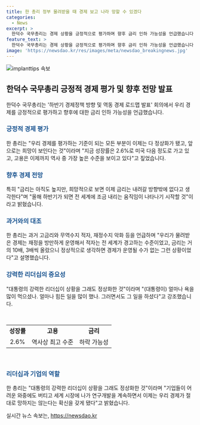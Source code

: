 ```yaml
---
title: 한 총리 정부 물려받을 때 경제 보고 나라 망할 수 있겠다
categories:
  - News
excerpt: >
  한덕수 국무총리는 경제 상황을 긍정적으로 평가하며 향후 금리 인하 가능성을 언급했습니다. 그는 성장률과 고용률이 미국 다음으로 높다고 짚고, 대통령의 리더십을 강조하며 국내 경제의 안정을 강조했습니다. 또한, 기업들의 노력을 언급하며 우리 경제의 절대적인 망하지 않음을 강조했습니다.
feature_text: >
  한덕수 국무총리는 경제 상황을 긍정적으로 평가하며 향후 금리 인하 가능성을 언급했습니다. 그는 성장률과 고용률이 미국 다음으로 높다고 짚고, 대통령의 리더십을 강조하며 국내 경제의 안정을 강조했습니다. 또한, 기업들의 노력을 언급하며 우리 경제의 절대적인 망하지 않음을 강조했습니다.
image: 'https://newsdao.kr/res/images/meta/newsdao_breakingnews.jpg'
---
```


<p><img src="https://newsdao.kr/res/images/meta/newsdao_breakingnews.jpg" alt="implanttips 속보" /></p>

<h2 data-ke-size="size26">한덕수 국무총리 긍정적 경제 평가 및 향후 전망 발표</h2>

<p data-ke-size="size16">한덕수 국무총리는 '하반기 경제정책 방향 및 역동 경제 로드맵 발표' 회의에서 우리 경제를 긍정적으로 평가하고 향후에 대한 금리 인하 가능성을 언급했습니다.</p>

<h3><b><span style="color: #1a5490;">긍정적 경제 평가</span></b></h3>

<p data-ke-size="size16">한 총리는 "우리 경제를 평가하는 기준이 되는 모든 부분이 이제는 다 정상화가 됐고, 앞으로는 희망이 보인다는 것"이라며 "지금 성장률은 2.6%로 미국 다음 정도로 가고 있고, 고용은 이제까지 역사 중 가장 높은 수준을 보이고 있다"고 짚었습니다.</p>

<h3><b><span style="color: #1a5490;">향후 경제 전망</span></b></h3>

<p data-ke-size="size16">특히 "금리는 아직도 높지만, 희망적으로 보면 이제 금리는 내려갈 방향밖에 없다고 생각한다"며 "올해 하반기가 되면 전 세계에 조금 내리는 움직임이 나타나기 시작할 것"이라고 밝혔습니다.</p>

<h3><b><span style="color: #1a5490;">과거와의 대조</span></b></h3>

<p data-ke-size="size16">한 총리는 과거 고금리와 무역수지 적자, 재정수지 악화 등을 언급하며 "우리가 물려받은 경제는 재정을 방만하게 운영해서 적자는 전 세계가 경고하는 수준이었고, 금리는 거의 10배, 3배씩 올랐으니 정상적으로 생각하면 경제가 운영될 수가 없는 그런 상황이었다"고 설명했습니다.</p>

<h3><b><span style="color: #1a5490;">강력한 리더십의 중요성</span></b></h3>

<p data-ke-size="size16">"대통령의 강력한 리더십이 상황을 그래도 정상화한 것"이라며 "(대통령이) 얼마나 욕을 많이 먹으셨나. 얼마나 힘든 일을 많이 했나. 그러면서도 그 일을 하셨다"고 강조했습니다.</p>

<p data-ke-size="size16">&nbsp;</p>

<table>
<tbody>
<tr>
<td style="text-align: center; height: 17px;"><b>성장률</b></td>
<td style="text-align: center; height: 17px;"><b>고용</b></td>
<td style="text-align: center; height: 17px;"><b>금리</b></td>
</tr>
<tr>
<td style="text-align: center; height: 17px;">2.6%</td>
<td style="text-align: center; height: 17px;">역사상 최고 수준</td>
<td style="text-align: center; height: 17px;">하락 가능성</td>
</tr>
</tbody>
</table>

<p data-ke-size="size16">&nbsp;</p>

<h3><b><span style="color: #1a5490;">리더십과 기업의 역할</span></b></h3>

<p data-ke-size="size16">한 총리는 "대통령의 강력한 리더십이 상황을 그래도 정상화한 것"이라며 "기업들이 어려운 와중에도 버티고 세계 시장에 나가 연구개발을 계속하면서 이제는 우리 경제가 절대로 망하지는 않는다는 확신을 갖게 됐다"고 밝혔습니다.</p>
실시간 뉴스 속보는, <a href="https://newsdao.kr" rel="dofollow">https://newsdao.kr</a>


